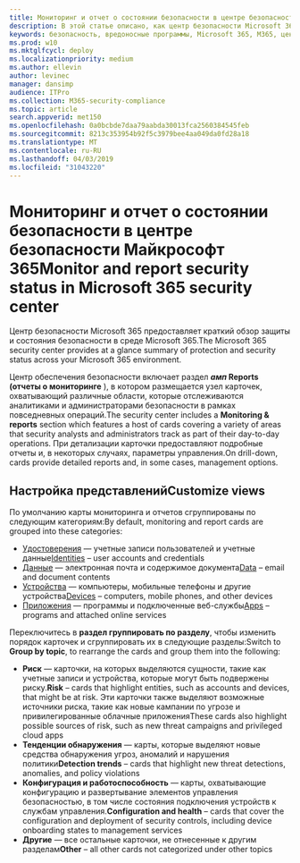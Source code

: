 ```yaml
---
title: Мониторинг и отчет о состоянии безопасности в центре безопасности Майкрософт 365
description: В этой статье описано, как центр безопасности Microsoft 365 предоставляет краткий обзор защиты и состояния безопасности.
keywords: безопасность, вредоносные программы, Microsoft 365, M365, центр безопасности, монитор, отчет, состояние
ms.prod: w10
ms.mktglfcycl: deploy
ms.localizationpriority: medium
ms.author: ellevin
author: levinec
manager: dansimp
audience: ITPro
ms.collection: M365-security-compliance
ms.topic: article
search.appverid: met150
ms.openlocfilehash: 0a0bcbde7daa79aabda30013fca2560384545feb
ms.sourcegitcommit: 8213c353954b92f5c3979bee4aa049da0fd28a18
ms.translationtype: MT
ms.contentlocale: ru-RU
ms.lasthandoff: 04/03/2019
ms.locfileid: "31043220"
---
```

# <a name="monitor-and-report-security-status-in-microsoft-365-security-center"></a><span data-ttu-id="4dc89-104">Мониторинг и отчет о состоянии безопасности в центре безопасности Майкрософт 365</span><span class="sxs-lookup"><span data-stu-id="4dc89-104">Monitor and report security status in Microsoft 365 security center</span></span>

<span data-ttu-id="4dc89-105">Центр безопасности Microsoft 365 предоставляет краткий обзор защиты и состояния безопасности в среде Microsoft 365.</span><span class="sxs-lookup"><span data-stu-id="4dc89-105">The Microsoft 365 security center provides at a glance summary of protection and security status across your Microsoft 365 environment.</span></span>

<span data-ttu-id="4dc89-106">Центр обеспечения безопасности включает раздел **_амп_ Reports (отчеты о мониторинге** ), в котором размещается узел карточек, охватывающий различные области, которые отслеживаются аналитиками и администраторами безопасности в рамках повседневных операций.</span><span class="sxs-lookup"><span data-stu-id="4dc89-106">The security center includes a **Monitoring & reports** section which features a host of cards covering a variety of areas that security analysts and administrators track as part of their day-to-day operations.</span></span> <span data-ttu-id="4dc89-107">При детализации карточки предоставляют подробные отчеты и, в некоторых случаях, параметры управления.</span><span class="sxs-lookup"><span data-stu-id="4dc89-107">On drill-down, cards provide detailed reports and, in some cases, management options.</span></span>

## <a name="customize-views"></a><span data-ttu-id="4dc89-108">Настройка представлений</span><span class="sxs-lookup"><span data-stu-id="4dc89-108">Customize views</span></span>

<span data-ttu-id="4dc89-109">По умолчанию карты мониторинга и отчетов сгруппированы по следующим категориям:</span><span class="sxs-lookup"><span data-stu-id="4dc89-109">By default, monitoring and report cards are grouped into these categories:</span></span>
  
* <span data-ttu-id="4dc89-110">[Удостоверения](monitor-and-report-identities.md) — учетные записи пользователей и учетные данные</span><span class="sxs-lookup"><span data-stu-id="4dc89-110">[Identities](monitor-and-report-identities.md) – user accounts and credentials</span></span>
* <span data-ttu-id="4dc89-111">[Данные](monitor-data.md) — электронная почта и содержимое документа</span><span class="sxs-lookup"><span data-stu-id="4dc89-111">[Data](monitor-data.md) – email and document contents</span></span>
* <span data-ttu-id="4dc89-112">[Устройства](monitor-devices.md) — компьютеры, мобильные телефоны и другие устройства</span><span class="sxs-lookup"><span data-stu-id="4dc89-112">[Devices](monitor-devices.md) – computers, mobile phones, and other devices</span></span>
* <span data-ttu-id="4dc89-113">[Приложения](monitor-apps.md) — программы и подключенные веб-службы</span><span class="sxs-lookup"><span data-stu-id="4dc89-113">[Apps](monitor-apps.md) – programs and attached online services</span></span>

<span data-ttu-id="4dc89-114">Переключитесь в **раздел группировать по разделу**, чтобы изменить порядок карточек и сгруппировать их в следующие разделы:</span><span class="sxs-lookup"><span data-stu-id="4dc89-114">Switch to **Group by topic**, to rearrange the cards and group them into the following:</span></span>

* <span data-ttu-id="4dc89-115">**Риск** — карточки, на которых выделяются сущности, такие как учетные записи и устройства, которые могут быть подвержены риску.</span><span class="sxs-lookup"><span data-stu-id="4dc89-115">**Risk** – cards that highlight entities, such as accounts and devices, that might be at risk.</span></span> <span data-ttu-id="4dc89-116">Эти карточки также выделяют возможные источники риска, такие как новые кампании по угрозе и привилегированные облачные приложения</span><span class="sxs-lookup"><span data-stu-id="4dc89-116">These cards also highlight possible sources of risk, such as new threat campaigns and privileged cloud apps</span></span>  
* <span data-ttu-id="4dc89-117">**Тенденции обнаружения** — карты, которые выделяют новые средства обнаружения угроз, аномалий и нарушения политики</span><span class="sxs-lookup"><span data-stu-id="4dc89-117">**Detection trends** – cards that highlight new threat detections, anomalies, and policy violations</span></span>
* <span data-ttu-id="4dc89-118">**Конфигурация и работоспособность** — карты, охватывающие конфигурацию и развертывание элементов управления безопасностью, в том числе состояния подключения устройств к службам управления.</span><span class="sxs-lookup"><span data-stu-id="4dc89-118">**Configuration and health** – cards that cover the configuration and deployment of security controls, including device onboarding states to management services</span></span>
* <span data-ttu-id="4dc89-119">**Другие** — все остальные карточки, не отнесенные к другим разделам</span><span class="sxs-lookup"><span data-stu-id="4dc89-119">**Other** – all other cards not categorized under other topics</span></span>
